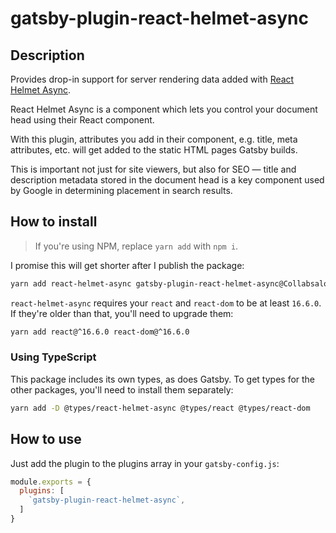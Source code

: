 # gatsby-plugin-react-helmet-async

## Description

Provides drop-in support for server rendering data added with [React Helmet Async](https://github.com/staylor/react-helmet-async).

React Helmet Async is a component which lets you control your document head using their React component.

With this plugin, attributes you add in their component, e.g. title, meta attributes, etc. will get added to the static HTML pages Gatsby builds.

This is important not just for site viewers, but also for SEO — title and description metadata stored in the document head is a key component used by Google in determining placement in search results.

## How to install

> If you're using NPM, replace `yarn add` with `npm i`.

I promise this will get shorter after I publish the package:

```bash
yarn add react-helmet-async gatsby-plugin-react-helmet-async@Collabsalot/gatsby-plugin-react-helmet-async#master
```

`react-helmet-async` requires your `react` and `react-dom` to be at least `16.6.0`. If they're older than that, you'll need to upgrade them:
 
```bash
yarn add react@^16.6.0 react-dom@^16.6.0
```

### Using TypeScript

This package includes its own types, as does Gatsby. To get types for the other packages, you'll need to install them separately:

```bash
yarn add -D @types/react-helmet-async @types/react @types/react-dom
```

## How to use

Just add the plugin to the plugins array in your `gatsby-config.js`:

```js
module.exports = {
  plugins: [
    `gatsby-plugin-react-helmet-async`,
  ]
}
```
